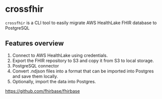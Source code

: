 # crossfhir

`crossfhir` is a CLI tool to easily migrate AWS HealthLake FHIR database to PostgreSQL

## Features overview

1. Connect to AWS HealthLake using credentials.
2. Export the FHIR repository to S3 and copy it from S3 to local storage.
5. PostgreSQL connector 
4. Convert .ndjson files into a format that can be imported into Postgres and save them locally.
5. Optionally, import the data into Postgres.

https://github.com/fhirbase/fhirbase
